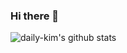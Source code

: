 ### Hi there 👋
![daily-kim's github stats](https://github-readme-stats.vercel.app/api?username=daily-kim&show_icons=true&count_private=true)
